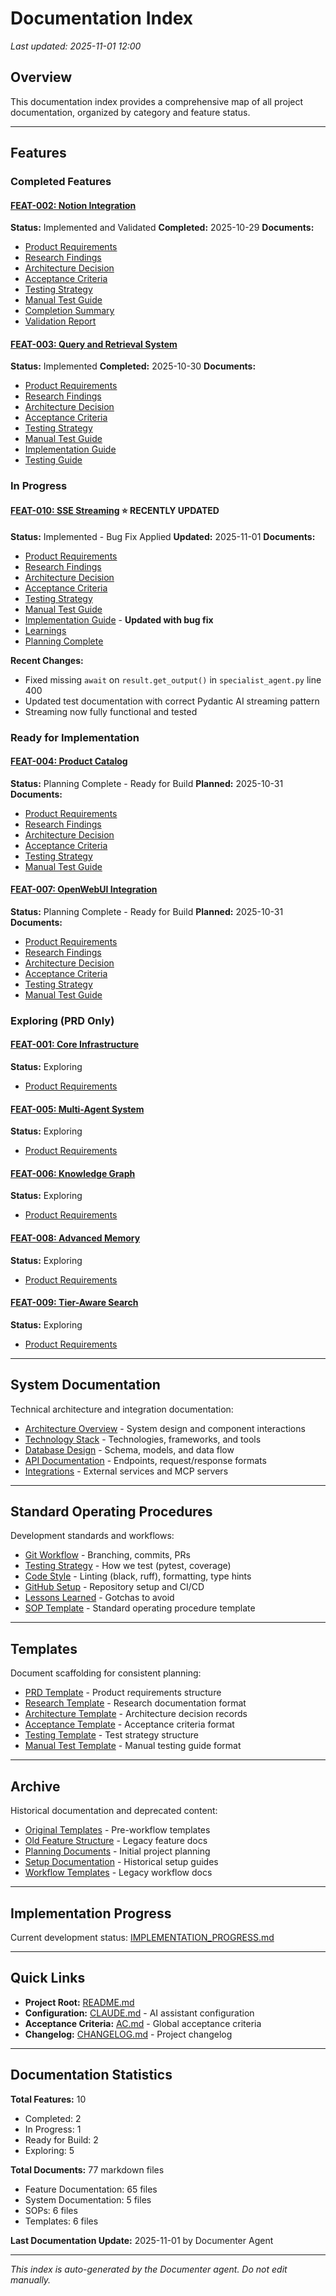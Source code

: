 # Documentation Index

*Last updated: 2025-11-01 12:00*

## Overview

This documentation index provides a comprehensive map of all project documentation, organized by category and feature status.

---

## Features

### Completed Features

#### [FEAT-002: Notion Integration](features/FEAT-002_notion-integration/)
**Status:** Implemented and Validated
**Completed:** 2025-10-29
**Documents:**
- [Product Requirements](features/FEAT-002_notion-integration/prd.md)
- [Research Findings](features/FEAT-002_notion-integration/research.md)
- [Architecture Decision](features/FEAT-002_notion-integration/architecture.md)
- [Acceptance Criteria](features/FEAT-002_notion-integration/acceptance.md)
- [Testing Strategy](features/FEAT-002_notion-integration/testing.md)
- [Manual Test Guide](features/FEAT-002_notion-integration/manual-test.md)
- [Completion Summary](features/FEAT-002_notion-integration/COMPLETION_SUMMARY.md)
- [Validation Report](features/FEAT-002_notion-integration/VALIDATION_REPORT.md)

#### [FEAT-003: Query and Retrieval System](features/FEAT-003_query-retrieval/)
**Status:** Implemented
**Completed:** 2025-10-30
**Documents:**
- [Product Requirements](features/FEAT-003_query-retrieval/prd.md)
- [Research Findings](features/FEAT-003_query-retrieval/research.md)
- [Architecture Decision](features/FEAT-003_query-retrieval/architecture.md)
- [Acceptance Criteria](features/FEAT-003_query-retrieval/acceptance.md)
- [Testing Strategy](features/FEAT-003_query-retrieval/testing.md)
- [Manual Test Guide](features/FEAT-003_query-retrieval/manual-test.md)
- [Implementation Guide](features/FEAT-003_query-retrieval/implementation-guide.md)
- [Testing Guide](features/FEAT-003_query-retrieval/TESTING_GUIDE.md)

### In Progress

#### [FEAT-010: SSE Streaming](features/FEAT-010_streaming/) ⭐ RECENTLY UPDATED
**Status:** Implemented - Bug Fix Applied
**Updated:** 2025-11-01
**Documents:**
- [Product Requirements](features/FEAT-010_streaming/prd.md)
- [Research Findings](features/FEAT-010_streaming/research.md)
- [Architecture Decision](features/FEAT-010_streaming/architecture.md)
- [Acceptance Criteria](features/FEAT-010_streaming/acceptance.md)
- [Testing Strategy](features/FEAT-010_streaming/testing.md)
- [Manual Test Guide](features/FEAT-010_streaming/manual-test.md)
- [Implementation Guide](features/FEAT-010_streaming/implementation.md) - **Updated with bug fix**
- [Learnings](features/FEAT-010_streaming/learnings.md)
- [Planning Complete](features/FEAT-010_streaming/planning_complete.md)

**Recent Changes:**
- Fixed missing `await` on `result.get_output()` in `specialist_agent.py` line 400
- Updated test documentation with correct Pydantic AI streaming pattern
- Streaming now fully functional and tested

### Ready for Implementation

#### [FEAT-004: Product Catalog](features/FEAT-004_product-catalog/)
**Status:** Planning Complete - Ready for Build
**Planned:** 2025-10-31
**Documents:**
- [Product Requirements](features/FEAT-004_product-catalog/prd.md)
- [Research Findings](features/FEAT-004_product-catalog/research.md)
- [Architecture Decision](features/FEAT-004_product-catalog/architecture.md)
- [Acceptance Criteria](features/FEAT-004_product-catalog/acceptance.md)
- [Testing Strategy](features/FEAT-004_product-catalog/testing.md)
- [Manual Test Guide](features/FEAT-004_product-catalog/manual-test.md)

#### [FEAT-007: OpenWebUI Integration](features/FEAT-007_openwebui-integration/)
**Status:** Planning Complete - Ready for Build
**Planned:** 2025-10-31
**Documents:**
- [Product Requirements](features/FEAT-007_openwebui-integration/prd.md)
- [Research Findings](features/FEAT-007_openwebui-integration/research.md)
- [Architecture Decision](features/FEAT-007_openwebui-integration/architecture.md)
- [Acceptance Criteria](features/FEAT-007_openwebui-integration/acceptance.md)
- [Testing Strategy](features/FEAT-007_openwebui-integration/testing.md)
- [Manual Test Guide](features/FEAT-007_openwebui-integration/manual-test.md)

### Exploring (PRD Only)

#### [FEAT-001: Core Infrastructure](features/FEAT-001_core-infrastructure/)
**Status:** Exploring
- [Product Requirements](features/FEAT-001_core-infrastructure/prd.md)

#### [FEAT-005: Multi-Agent System](features/FEAT-005_multi-agent-system/)
**Status:** Exploring
- [Product Requirements](features/FEAT-005_multi-agent-system/prd.md)

#### [FEAT-006: Knowledge Graph](features/FEAT-006_knowledge-graph/)
**Status:** Exploring
- [Product Requirements](features/FEAT-006_knowledge-graph/prd.md)

#### [FEAT-008: Advanced Memory](features/FEAT-008_advanced-memory/)
**Status:** Exploring
- [Product Requirements](features/FEAT-008_advanced-memory/prd.md)

#### [FEAT-009: Tier-Aware Search](features/FEAT-009_tier-aware-search/)
**Status:** Exploring
- [Product Requirements](features/FEAT-009_tier-aware-search/prd.md)

---

## System Documentation

Technical architecture and integration documentation:

- [Architecture Overview](system/architecture.md) - System design and component interactions
- [Technology Stack](system/stack.md) - Technologies, frameworks, and tools
- [Database Design](system/database.md) - Schema, models, and data flow
- [API Documentation](system/api.md) - Endpoints, request/response formats
- [Integrations](system/integrations.md) - External services and MCP servers

---

## Standard Operating Procedures

Development standards and workflows:

- [Git Workflow](sop/git-workflow.md) - Branching, commits, PRs
- [Testing Strategy](sop/testing-strategy.md) - How we test (pytest, coverage)
- [Code Style](sop/code-style.md) - Linting (black, ruff), formatting, type hints
- [GitHub Setup](sop/github-setup.md) - Repository setup and CI/CD
- [Lessons Learned](sop/mistakes.md) - Gotchas to avoid
- [SOP Template](sop/sop-template.md) - Standard operating procedure template

---

## Templates

Document scaffolding for consistent planning:

- [PRD Template](templates/prd-template.md) - Product requirements structure
- [Research Template](templates/research-template.md) - Research documentation format
- [Architecture Template](templates/architecture-template.md) - Architecture decision records
- [Acceptance Template](templates/acceptance-template.md) - Acceptance criteria format
- [Testing Template](templates/testing-template.md) - Test strategy structure
- [Manual Test Template](templates/manual-test-template.md) - Manual testing guide format

---

## Archive

Historical documentation and deprecated content:

- [Original Templates](features/archive/original-templates/) - Pre-workflow templates
- [Old Feature Structure](features/archive/old-structure/) - Legacy feature docs
- [Planning Documents](archive/planning-docs/) - Initial project planning
- [Setup Documentation](archive/setup-docs/) - Historical setup guides
- [Workflow Templates](archive/workflow-templates/) - Legacy workflow docs

---

## Implementation Progress

Current development status: [IMPLEMENTATION_PROGRESS.md](IMPLEMENTATION_PROGRESS.md)

---

## Quick Links

- **Project Root:** [README.md](../README.md)
- **Configuration:** [CLAUDE.md](../CLAUDE.md) - AI assistant configuration
- **Acceptance Criteria:** [AC.md](../AC.md) - Global acceptance criteria
- **Changelog:** [CHANGELOG.md](../CHANGELOG.md) - Project changelog

---

## Documentation Statistics

**Total Features:** 10
- Completed: 2
- In Progress: 1
- Ready for Build: 2
- Exploring: 5

**Total Documents:** 77 markdown files
- Feature Documentation: 65 files
- System Documentation: 5 files
- SOPs: 6 files
- Templates: 6 files

**Last Documentation Update:** 2025-11-01 by Documenter Agent

---

*This index is auto-generated by the Documenter agent. Do not edit manually.*
